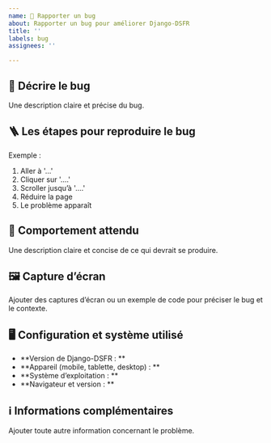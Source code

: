 ```yaml
---
name: 🐛 Rapporter un bug
about: Rapporter un bug pour améliorer Django-DSFR
title: ''
labels: bug
assignees: ''

---
```


## 🐛 Décrire le bug
Une description claire et précise du bug.

## 🪜 Les étapes pour reproduire le bug
Exemple :
1. Aller à  '...'
2. Cliquer sur  '....'
3. Scroller jusqu’à '....'
4. Réduire la page
5. Le problème apparaît

## 🦋 Comportement attendu
Une description claire et concise de ce qui devrait se produire.

## 🖼️ Capture d’écran
Ajouter des captures d’écran ou un exemple de code pour préciser le bug et le contexte.

## 🖥️ Configuration et système utilisé
- **Version de Django-DSFR : **
- **Appareil (mobile, tablette, desktop) : **
- **Système d’exploitation : **
- **Navigateur et version : **

## ℹ️ Informations complémentaires
Ajouter toute autre information concernant le problème.
